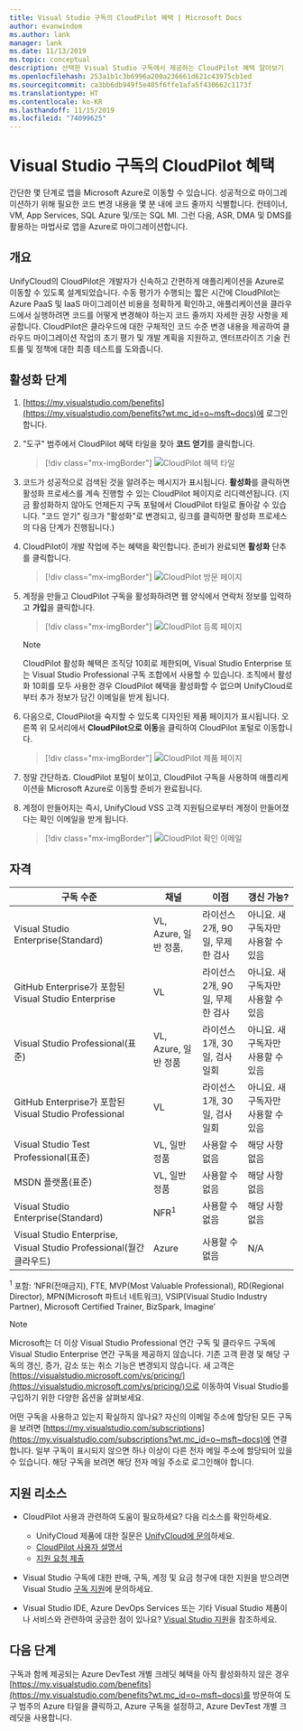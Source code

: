 ```yaml
---
title: Visual Studio 구독의 CloudPilot 혜택 | Microsoft Docs
author: evanwindom
ms.author: lank
manager: lank
ms.date: 11/13/2019
ms.topic: conceptual
description: 선택한 Visual Studio 구독에서 제공하는 CloudPilot 혜택 알아보기
ms.openlocfilehash: 253a1b1c3b6996a200a236661d621c43975cb1ed
ms.sourcegitcommit: ca3bb6db949f5e405f6ffe1afa5f430662c1173f
ms.translationtype: HT
ms.contentlocale: ko-KR
ms.lasthandoff: 11/15/2019
ms.locfileid: "74099625"
---
```

# <a name="the-cloudpilot-benefit-in-visual-studio-subscriptions"></a>Visual Studio 구독의 CloudPilot 혜택
간단한 몇 단계로 앱을 Microsoft Azure로 이동할 수 있습니다. 성공적으로 마이그레이션하기 위해 필요한 코드 변경 내용을 몇 분 내에 코드 줄까지 식별합니다. 컨테이너, VM, App Services, SQL Azure 및/또는 SQL MI. 그런 다음, ASR, DMA 및 DMS를 활용하는 마법사로 앱을 Azure로 마이그레이션합니다.

## <a name="overview"></a>개요
UnifyCloud의 CloudPilot은 개발자가 신속하고 간편하게 애플리케이션을 Azure로 이동할 수 있도록 설계되었습니다.  수동 평가가 수행되는 짧은 시간에 CloudPilot는 Azure PaaS 및 IaaS 마이그레이션 비용을 정확하게 확인하고, 애플리케이션을 클라우드에서 실행하려면 코드를 어떻게 변경해야 하는지 코드 줄까지 자세한 권장 사항을 제공합니다. CloudPilot은 클라우드에 대한 구체적인 코드 수준 변경 내용을 제공하여 클라우드 마이그레이션 작업의 초기 평가 및 개발 계획을 지원하고, 엔터프라이즈 기술 컨트롤 및 정책에 대한 최종 테스트를 도와줍니다.

## <a name="activation-steps"></a>활성화 단계
1. [https://my.visualstudio.com/benefits](https://my.visualstudio.com/benefits?wt.mc_id=o~msft~docs)에 로그인합니다.

2. "도구" 범주에서 CloudPilot 혜택 타일을 찾아 **코드 얻기**를 클릭합니다.

   > [!div class="mx-imgBorder"]
   > ![CloudPilot 혜택 타일](_img/vs-cloudpilot/vs-cloudpilot-tile-ent.png)

0. 코드가 성공적으로 검색된 것을 알려주는 메시지가 표시됩니다.  **활성화**를 클릭하면 활성화 프로세스를 계속 진행할 수 있는 CloudPilot 페이지로 리디렉션됩니다.  (지금 활성화하지 않아도 언제든지 구독 포털에서 CloudPilot 타일로 돌아갈 수 있습니다.  "코드 얻기" 링크가 "활성화"로 변경되고, 링크를 클릭하면 활성화 프로세스의 다음 단계가 진행됩니다.)

0. CloudPilot이 개발 작업에 주는 혜택을 확인합니다.  준비가 완료되면 **활성화** 단추를 클릭합니다.

   > [!div class="mx-imgBorder"]
   > ![CloudPilot 방문 페이지](_img/vs-cloudpilot/vs-cloudpilot-landing.png)

0. 계정을 만들고 CloudPilot 구독을 활성화하려면 웹 양식에서 연락처 정보를 입력하고 **가입**을 클릭합니다.

   > [!div class="mx-imgBorder"]
   > ![CloudPilot 등록 페이지](_img/vs-cloudpilot/vs-cloudpilot-register.png)

   > [!NOTE]
   > CloudPilot 활성화 혜택은 조직당 10회로 제한되며, Visual Studio Enterprise 또는 Visual Studio Professional 구독 조합에서 사용할 수 있습니다.  조직에서 활성화 10회를 모두 사용한 경우 CloudPilot 혜택을 활성화할 수 없으며 UnifyCloud로부터 추가 정보가 담긴 이메일을 받게 됩니다.

0. 다음으로, CloudPilot을 숙지할 수 있도록 디자인된 제품 페이지가 표시됩니다.  오른쪽 위 모서리에서 **CloudPilot으로 이동**을 클릭하여 CloudPilot 포털로 이동합니다.

    > [!div class="mx-imgBorder"]
    > ![CloudPilot 제품 페이지](_img/vs-cloudpilot/vs-cloudpilot-navigate.png)

0. 정말 간단하죠.  CloudPilot 포털이 보이고, CloudPilot 구독을 사용하여 애플리케이션을 Microsoft Azure로 이동할 준비가 완료됩니다.

0. 계정이 만들어지는 즉시, UnifyCloud VSS 고객 지원팀으로부터 계정이 만들어졌다는 확인 이메일을 받게 됩니다.

    > [!div class="mx-imgBorder"]
    > ![CloudPilot 확인 이메일](_img/vs-cloudpilot/vs-cloudpilot-email.png)

## <a name="eligibility"></a>자격

| 구독 수준                                                 |     채널                                            | 이점                                                          | 갱신 가능?    |
|--------------------------------------------------------------------|---------------------------------------------------------|------------------------------------------------------------------|---------------|
| Visual Studio Enterprise(Standard)   | VL, Azure, 일반 정품, | 라이선스 2개, 90일, 무제한 검사       |  아니요.  새 구독자만 사용할 수 있음          |
| GitHub Enterprise가 포함된 Visual Studio Enterprise   | VL | 라이선스 2개, 90일, 무제한 검사       |  아니요.  새 구독자만 사용할 수 있음          |
| Visual Studio Professional(표준) | VL, Azure, 일반 정품                                       | 라이선스 1개, 30일, 검사 일회                                                            |  아니요.  새 구독자만 사용할 수 있음           |
| GitHub Enterprise가 포함된 Visual Studio Professional | VL | 라이선스 1개, 30일, 검사 일회                                                            |  아니요.  새 구독자만 사용할 수 있음           |
| Visual Studio Test Professional(표준)                         | VL, 일반 정품                                              | 사용할 수 없음                                             |  해당 사항 없음           |
| MSDN 플랫폼(표준)                                          | VL, 일반 정품                                              | 사용할 수 없음                                              |  해당 사항 없음          |
| Visual Studio Enterprise(Standard)  | NFR<sup>1</sup> |사용할 수 없음  | 해당 사항 없음 |
| Visual Studio Enterprise, Visual Studio Professional(월간 클라우드) | Azure | 사용할 수 없음 | N/A |

<sup>1</sup> 포함:  ‘NFR(전매금지), FTE, MVP(Most Valuable Professional), RD(Regional Director), MPN(Microsoft 파트너 네트워크), VSIP(Visual Studio Industry Partner), Microsoft Certified Trainer, BizSpark, Imagine’

> [!NOTE]
> Microsoft는 더 이상 Visual Studio Professional 연간 구독 및 클라우드 구독에 Visual Studio Enterprise 연간 구독을 제공하지 않습니다. 기존 고객 환경 및 해당 구독의 갱신, 증가, 감소 또는 취소 기능은 변경되지 않습니다. 새 고객은 [https://visualstudio.microsoft.com/vs/pricing/](https://visualstudio.microsoft.com/vs/pricing/)으로 이동하여 Visual Studio를 구입하기 위한 다양한 옵션을 살펴보세요.

어떤 구독을 사용하고 있는지 확실하지 않나요?  자신의 이메일 주소에 할당된 모든 구독을 보려면 [https://my.visualstudio.com/subscriptions](https://my.visualstudio.com/subscriptions?wt.mc_id=o~msft~docs)에 연결합니다. 일부 구독이 표시되지 않으면 하나 이상이 다른 전자 메일 주소에 할당되어 있을 수 있습니다.  해당 구독을 보려면 해당 전자 메일 주소로 로그인해야 합니다.

## <a name="support-resources"></a>지원 리소스
- CloudPilot 사용과 관련하여 도움이 필요하세요?  다음 리소스를 확인하세요.
  - UnifyCloud 제품에 대한 질문은 [UnifyCloud에 문의](https://www.unifycloud.com/contacts/)하세요.
  - [CloudPilot 사용자 설명서](https://www.cloudatlasinc.com/cloudpilot/doc/CloudPilot-User-Manual.pdf )
  - [지원 요청 제출](https://support.datacamp.com/hc/requests/new)

- Visual Studio 구독에 대한 판매, 구독, 계정 및 요금 청구에 대한 지원을 받으려면 Visual Studio [구독 지원](https://visualstudio.microsoft.com/subscriptions/support/)에 문의하세요.
- Visual Studio IDE, Azure DevOps Services 또는 기타 Visual Studio 제품이나 서비스와 관련하여 궁금한 점이 있나요?  [Visual Studio 지원](https://visualstudio.microsoft.com/support/)을 참조하세요.

## <a name="next-steps"></a>다음 단계

구독과 함께 제공되는 Azure DevTest 개별 크레딧 혜택을 아직 활성화하지 않은 경우 [https://my.visualstudio.com/benefits](https://my.visualstudio.com/benefits?wt.mc_id=o~msft~docs)를 방문하여 도구 범주의 Azure 타일을 클릭하고, Azure 구독을 설정하고, Azure DevTest 개별 크레딧을 사용합니다.
